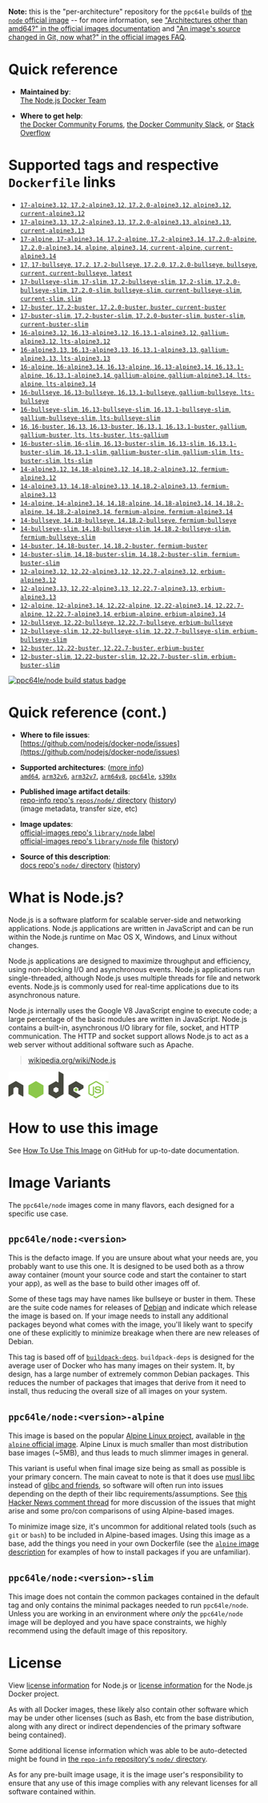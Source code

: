 <!--

********************************************************************************

WARNING:

    DO NOT EDIT "node/README.md"

    IT IS AUTO-GENERATED

    (from the other files in "node/" combined with a set of templates)

********************************************************************************

-->

**Note:** this is the "per-architecture" repository for the `ppc64le` builds of [the `node` official image](https://hub.docker.com/_/node) -- for more information, see ["Architectures other than amd64?" in the official images documentation](https://github.com/docker-library/official-images#architectures-other-than-amd64) and ["An image's source changed in Git, now what?" in the official images FAQ](https://github.com/docker-library/faq#an-images-source-changed-in-git-now-what).

# Quick reference

-	**Maintained by**:  
	[The Node.js Docker Team](https://github.com/nodejs/docker-node)

-	**Where to get help**:  
	[the Docker Community Forums](https://forums.docker.com/), [the Docker Community Slack](https://dockr.ly/slack), or [Stack Overflow](https://stackoverflow.com/search?tab=newest&q=docker)

# Supported tags and respective `Dockerfile` links

-	[`17-alpine3.12`, `17.2-alpine3.12`, `17.2.0-alpine3.12`, `alpine3.12`, `current-alpine3.12`](https://github.com/nodejs/docker-node/blob/b695e030ea98f272d843feb98ee1ab62943071b3/17/alpine3.12/Dockerfile)
-	[`17-alpine3.13`, `17.2-alpine3.13`, `17.2.0-alpine3.13`, `alpine3.13`, `current-alpine3.13`](https://github.com/nodejs/docker-node/blob/b695e030ea98f272d843feb98ee1ab62943071b3/17/alpine3.13/Dockerfile)
-	[`17-alpine`, `17-alpine3.14`, `17.2-alpine`, `17.2-alpine3.14`, `17.2.0-alpine`, `17.2.0-alpine3.14`, `alpine`, `alpine3.14`, `current-alpine`, `current-alpine3.14`](https://github.com/nodejs/docker-node/blob/b695e030ea98f272d843feb98ee1ab62943071b3/17/alpine3.14/Dockerfile)
-	[`17`, `17-bullseye`, `17.2`, `17.2-bullseye`, `17.2.0`, `17.2.0-bullseye`, `bullseye`, `current`, `current-bullseye`, `latest`](https://github.com/nodejs/docker-node/blob/b695e030ea98f272d843feb98ee1ab62943071b3/17/bullseye/Dockerfile)
-	[`17-bullseye-slim`, `17-slim`, `17.2-bullseye-slim`, `17.2-slim`, `17.2.0-bullseye-slim`, `17.2.0-slim`, `bullseye-slim`, `current-bullseye-slim`, `current-slim`, `slim`](https://github.com/nodejs/docker-node/blob/b695e030ea98f272d843feb98ee1ab62943071b3/17/bullseye-slim/Dockerfile)
-	[`17-buster`, `17.2-buster`, `17.2.0-buster`, `buster`, `current-buster`](https://github.com/nodejs/docker-node/blob/b695e030ea98f272d843feb98ee1ab62943071b3/17/buster/Dockerfile)
-	[`17-buster-slim`, `17.2-buster-slim`, `17.2.0-buster-slim`, `buster-slim`, `current-buster-slim`](https://github.com/nodejs/docker-node/blob/b695e030ea98f272d843feb98ee1ab62943071b3/17/buster-slim/Dockerfile)
-	[`16-alpine3.12`, `16.13-alpine3.12`, `16.13.1-alpine3.12`, `gallium-alpine3.12`, `lts-alpine3.12`](https://github.com/nodejs/docker-node/blob/6f740b0ca772e978b44c11d194f369e554c54a14/16/alpine3.12/Dockerfile)
-	[`16-alpine3.13`, `16.13-alpine3.13`, `16.13.1-alpine3.13`, `gallium-alpine3.13`, `lts-alpine3.13`](https://github.com/nodejs/docker-node/blob/6f740b0ca772e978b44c11d194f369e554c54a14/16/alpine3.13/Dockerfile)
-	[`16-alpine`, `16-alpine3.14`, `16.13-alpine`, `16.13-alpine3.14`, `16.13.1-alpine`, `16.13.1-alpine3.14`, `gallium-alpine`, `gallium-alpine3.14`, `lts-alpine`, `lts-alpine3.14`](https://github.com/nodejs/docker-node/blob/6f740b0ca772e978b44c11d194f369e554c54a14/16/alpine3.14/Dockerfile)
-	[`16-bullseye`, `16.13-bullseye`, `16.13.1-bullseye`, `gallium-bullseye`, `lts-bullseye`](https://github.com/nodejs/docker-node/blob/6f740b0ca772e978b44c11d194f369e554c54a14/16/bullseye/Dockerfile)
-	[`16-bullseye-slim`, `16.13-bullseye-slim`, `16.13.1-bullseye-slim`, `gallium-bullseye-slim`, `lts-bullseye-slim`](https://github.com/nodejs/docker-node/blob/6f740b0ca772e978b44c11d194f369e554c54a14/16/bullseye-slim/Dockerfile)
-	[`16`, `16-buster`, `16.13`, `16.13-buster`, `16.13.1`, `16.13.1-buster`, `gallium`, `gallium-buster`, `lts`, `lts-buster`, `lts-gallium`](https://github.com/nodejs/docker-node/blob/6f740b0ca772e978b44c11d194f369e554c54a14/16/buster/Dockerfile)
-	[`16-buster-slim`, `16-slim`, `16.13-buster-slim`, `16.13-slim`, `16.13.1-buster-slim`, `16.13.1-slim`, `gallium-buster-slim`, `gallium-slim`, `lts-buster-slim`, `lts-slim`](https://github.com/nodejs/docker-node/blob/6f740b0ca772e978b44c11d194f369e554c54a14/16/buster-slim/Dockerfile)
-	[`14-alpine3.12`, `14.18-alpine3.12`, `14.18.2-alpine3.12`, `fermium-alpine3.12`](https://github.com/nodejs/docker-node/blob/b695e030ea98f272d843feb98ee1ab62943071b3/14/alpine3.12/Dockerfile)
-	[`14-alpine3.13`, `14.18-alpine3.13`, `14.18.2-alpine3.13`, `fermium-alpine3.13`](https://github.com/nodejs/docker-node/blob/b695e030ea98f272d843feb98ee1ab62943071b3/14/alpine3.13/Dockerfile)
-	[`14-alpine`, `14-alpine3.14`, `14.18-alpine`, `14.18-alpine3.14`, `14.18.2-alpine`, `14.18.2-alpine3.14`, `fermium-alpine`, `fermium-alpine3.14`](https://github.com/nodejs/docker-node/blob/b695e030ea98f272d843feb98ee1ab62943071b3/14/alpine3.14/Dockerfile)
-	[`14-bullseye`, `14.18-bullseye`, `14.18.2-bullseye`, `fermium-bullseye`](https://github.com/nodejs/docker-node/blob/b695e030ea98f272d843feb98ee1ab62943071b3/14/bullseye/Dockerfile)
-	[`14-bullseye-slim`, `14.18-bullseye-slim`, `14.18.2-bullseye-slim`, `fermium-bullseye-slim`](https://github.com/nodejs/docker-node/blob/b695e030ea98f272d843feb98ee1ab62943071b3/14/bullseye-slim/Dockerfile)
-	[`14-buster`, `14.18-buster`, `14.18.2-buster`, `fermium-buster`](https://github.com/nodejs/docker-node/blob/b695e030ea98f272d843feb98ee1ab62943071b3/14/buster/Dockerfile)
-	[`14-buster-slim`, `14.18-buster-slim`, `14.18.2-buster-slim`, `fermium-buster-slim`](https://github.com/nodejs/docker-node/blob/b695e030ea98f272d843feb98ee1ab62943071b3/14/buster-slim/Dockerfile)
-	[`12-alpine3.12`, `12.22-alpine3.12`, `12.22.7-alpine3.12`, `erbium-alpine3.12`](https://github.com/nodejs/docker-node/blob/3101ce6b5b3a0308b58d464eef141e0043c3bf5b/12/alpine3.12/Dockerfile)
-	[`12-alpine3.13`, `12.22-alpine3.13`, `12.22.7-alpine3.13`, `erbium-alpine3.13`](https://github.com/nodejs/docker-node/blob/3101ce6b5b3a0308b58d464eef141e0043c3bf5b/12/alpine3.13/Dockerfile)
-	[`12-alpine`, `12-alpine3.14`, `12.22-alpine`, `12.22-alpine3.14`, `12.22.7-alpine`, `12.22.7-alpine3.14`, `erbium-alpine`, `erbium-alpine3.14`](https://github.com/nodejs/docker-node/blob/3101ce6b5b3a0308b58d464eef141e0043c3bf5b/12/alpine3.14/Dockerfile)
-	[`12-bullseye`, `12.22-bullseye`, `12.22.7-bullseye`, `erbium-bullseye`](https://github.com/nodejs/docker-node/blob/3101ce6b5b3a0308b58d464eef141e0043c3bf5b/12/bullseye/Dockerfile)
-	[`12-bullseye-slim`, `12.22-bullseye-slim`, `12.22.7-bullseye-slim`, `erbium-bullseye-slim`](https://github.com/nodejs/docker-node/blob/3101ce6b5b3a0308b58d464eef141e0043c3bf5b/12/bullseye-slim/Dockerfile)
-	[`12-buster`, `12.22-buster`, `12.22.7-buster`, `erbium-buster`](https://github.com/nodejs/docker-node/blob/3101ce6b5b3a0308b58d464eef141e0043c3bf5b/12/buster/Dockerfile)
-	[`12-buster-slim`, `12.22-buster-slim`, `12.22.7-buster-slim`, `erbium-buster-slim`](https://github.com/nodejs/docker-node/blob/3101ce6b5b3a0308b58d464eef141e0043c3bf5b/12/buster-slim/Dockerfile)

[![ppc64le/node build status badge](https://img.shields.io/jenkins/s/https/doi-janky.infosiftr.net/job/multiarch/job/ppc64le/job/node.svg?label=ppc64le/node%20%20build%20job)](https://doi-janky.infosiftr.net/job/multiarch/job/ppc64le/job/node/)

# Quick reference (cont.)

-	**Where to file issues**:  
	[https://github.com/nodejs/docker-node/issues](https://github.com/nodejs/docker-node/issues)

-	**Supported architectures**: ([more info](https://github.com/docker-library/official-images#architectures-other-than-amd64))  
	[`amd64`](https://hub.docker.com/r/amd64/node/), [`arm32v6`](https://hub.docker.com/r/arm32v6/node/), [`arm32v7`](https://hub.docker.com/r/arm32v7/node/), [`arm64v8`](https://hub.docker.com/r/arm64v8/node/), [`ppc64le`](https://hub.docker.com/r/ppc64le/node/), [`s390x`](https://hub.docker.com/r/s390x/node/)

-	**Published image artifact details**:  
	[repo-info repo's `repos/node/` directory](https://github.com/docker-library/repo-info/blob/master/repos/node) ([history](https://github.com/docker-library/repo-info/commits/master/repos/node))  
	(image metadata, transfer size, etc)

-	**Image updates**:  
	[official-images repo's `library/node` label](https://github.com/docker-library/official-images/issues?q=label%3Alibrary%2Fnode)  
	[official-images repo's `library/node` file](https://github.com/docker-library/official-images/blob/master/library/node) ([history](https://github.com/docker-library/official-images/commits/master/library/node))

-	**Source of this description**:  
	[docs repo's `node/` directory](https://github.com/docker-library/docs/tree/master/node) ([history](https://github.com/docker-library/docs/commits/master/node))

# What is Node.js?

Node.js is a software platform for scalable server-side and networking applications. Node.js applications are written in JavaScript and can be run within the Node.js runtime on Mac OS X, Windows, and Linux without changes.

Node.js applications are designed to maximize throughput and efficiency, using non-blocking I/O and asynchronous events. Node.js applications run single-threaded, although Node.js uses multiple threads for file and network events. Node.js is commonly used for real-time applications due to its asynchronous nature.

Node.js internally uses the Google V8 JavaScript engine to execute code; a large percentage of the basic modules are written in JavaScript. Node.js contains a built-in, asynchronous I/O library for file, socket, and HTTP communication. The HTTP and socket support allows Node.js to act as a web server without additional software such as Apache.

> [wikipedia.org/wiki/Node.js](https://en.wikipedia.org/wiki/Node.js)

![logo](https://raw.githubusercontent.com/docker-library/docs/01c12653951b2fe592c1f93a13b4e289ada0e3a1/node/logo.png)

# How to use this image

See [How To Use This Image](https://github.com/nodejs/docker-node/blob/master/README.md#how-to-use-this-image) on GitHub for up-to-date documentation.

# Image Variants

The `ppc64le/node` images come in many flavors, each designed for a specific use case.

## `ppc64le/node:<version>`

This is the defacto image. If you are unsure about what your needs are, you probably want to use this one. It is designed to be used both as a throw away container (mount your source code and start the container to start your app), as well as the base to build other images off of.

Some of these tags may have names like bullseye or buster in them. These are the suite code names for releases of [Debian](https://wiki.debian.org/DebianReleases) and indicate which release the image is based on. If your image needs to install any additional packages beyond what comes with the image, you'll likely want to specify one of these explicitly to minimize breakage when there are new releases of Debian.

This tag is based off of [`buildpack-deps`](https://hub.docker.com/_/buildpack-deps/). `buildpack-deps` is designed for the average user of Docker who has many images on their system. It, by design, has a large number of extremely common Debian packages. This reduces the number of packages that images that derive from it need to install, thus reducing the overall size of all images on your system.

## `ppc64le/node:<version>-alpine`

This image is based on the popular [Alpine Linux project](https://alpinelinux.org), available in [the `alpine` official image](https://hub.docker.com/_/alpine). Alpine Linux is much smaller than most distribution base images (~5MB), and thus leads to much slimmer images in general.

This variant is useful when final image size being as small as possible is your primary concern. The main caveat to note is that it does use [musl libc](https://musl.libc.org) instead of [glibc and friends](https://www.etalabs.net/compare_libcs.html), so software will often run into issues depending on the depth of their libc requirements/assumptions. See [this Hacker News comment thread](https://news.ycombinator.com/item?id=10782897) for more discussion of the issues that might arise and some pro/con comparisons of using Alpine-based images.

To minimize image size, it's uncommon for additional related tools (such as `git` or `bash`) to be included in Alpine-based images. Using this image as a base, add the things you need in your own Dockerfile (see the [`alpine` image description](https://hub.docker.com/_/alpine/) for examples of how to install packages if you are unfamiliar).

## `ppc64le/node:<version>-slim`

This image does not contain the common packages contained in the default tag and only contains the minimal packages needed to run `ppc64le/node`. Unless you are working in an environment where *only* the `ppc64le/node` image will be deployed and you have space constraints, we highly recommend using the default image of this repository.

# License

View [license information](https://github.com/nodejs/node/blob/master/LICENSE) for Node.js or [license information](https://github.com/nodejs/docker-node/blob/master/LICENSE) for the Node.js Docker project.

As with all Docker images, these likely also contain other software which may be under other licenses (such as Bash, etc from the base distribution, along with any direct or indirect dependencies of the primary software being contained).

Some additional license information which was able to be auto-detected might be found in [the `repo-info` repository's `node/` directory](https://github.com/docker-library/repo-info/tree/master/repos/node).

As for any pre-built image usage, it is the image user's responsibility to ensure that any use of this image complies with any relevant licenses for all software contained within.
